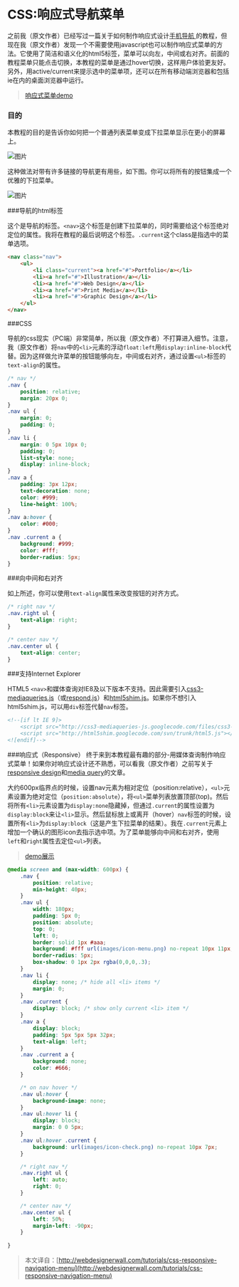 CSS:响应式导航菜单
=================

之前我（原文作者）已经写过一篇关于如何制作响应式设计[手机导航 ](http://webdesignerwall.com/tutorials/mobile-navigation-design-tutorial)的教程，但现在我（原文作者）发现一个不需要使用javascript也可以制作响应式菜单的方法。它使用了简洁和语义化的html5标签，菜单可以向左，中间或右对齐。前面的教程菜单只能点击切换，本教程的菜单是通过hover切换，这样用户体验更友好。另外，用active/current来提示选中的菜单项，还可以在所有移动端浏览器和包括ie在内的桌面浏览器中运行。

> [响应式菜单demo](http://webdesignerwall.com/demo/responsive-menu/)

### 目的
本教程的目的是告诉你如何把一个普通列表菜单变成下拉菜单显示在更小的屏幕上。

![图片](http://webdesignerwall.com/wp-content/uploads/2013/01/purpose-of-responsive-menu.png)

这种做法对带有许多链接的导航更有用些，如下图。你可以将所有的按钮集成一个优雅的下拉菜单。

![图片](http://webdesignerwall.com/wp-content/uploads/2013/01/purpose-of-responsive-menu-2.png)

###导航的html标签

这个是导航的标签。`<nav>`这个标签是创建下拉菜单的，同时需要给这个标签绝对定位的属性。我将在教程的最后说明这个标签。`.current`这个class是指选中的菜单选项。

```html
<nav class="nav">
	<ul>
		<li class="current"><a href="#">Portfolio</a></li>
		<li><a href="#">Illustration</a></li>
		<li><a href="#">Web Design</a></li>
		<li><a href="#">Print Media</a></li>
		<li><a href="#">Graphic Design</a></li>
	</ul>
</nav>
```

###CSS

导航的css现实（PC端）非常简单，所以我（原文作者）不打算进入细节。注意，我（原文作者）将`nav`中的`<li>`元素的浮动`float:left`用`display:inline-block`代替。因为这样做允许菜单的按钮能够向左，中间或右对齐，通过设置`<ul>`标签的`text-align`的属性。

```css
/* nav */
.nav {
	position: relative;
	margin: 20px 0;
}
.nav ul {
	margin: 0;
	padding: 0;
}
.nav li {
	margin: 0 5px 10px 0;
	padding: 0;
	list-style: none;
	display: inline-block;
}
.nav a {
	padding: 3px 12px;
	text-decoration: none;
	color: #999;
	line-height: 100%;
}
.nav a:hover {
	color: #000;
}
.nav .current a {
	background: #999;
	color: #fff;
	border-radius: 5px;
}
```
###向中间和右对齐

如上所述，你可以使用`text-align`属性来改变按钮的对齐方式。

```css
/* right nav */
.nav.right ul {
	text-align: right;
}

/* center nav */
.nav.center ul {
	text-align: center;
}
```
###支持Internet Explorer

HTML5  `<nav>`和媒体查询对IE8及以下版本不支持。因此需要引入[css3-mediaqueries.js](https://code.google.com/p/css3-mediaqueries-js/)（或[respond.js](https://github.com/scottjehl/Respond)）和[html5shim.js](https://code.google.com/p/html5shim/)。如果你不想引入html5shim.js，可以用`div`标签代替`nav`标签。

```html
<!--[if lt IE 9]>
	<script src="http://css3-mediaqueries-js.googlecode.com/files/css3-mediaqueries.js"></script>
	<script src="http://html5shim.googlecode.com/svn/trunk/html5.js"></script>
<![endif]-->
```

###响应式（Responsive）
终于来到本教程最有趣的部分-用媒体查询制作响应式菜单！如果你对响应式设计还不熟悉，可以看我（原文作者）之前写关于[responsive design](http://webdesignerwall.com/tutorials/responsive-design-in-3-steps)和[media query](http://webdesignerwall.com/tutorials/css3-media-queries)的文章。

大约600px临界点的时候，设置nav元素为相对定位（position:relative），`<ul>`元素设置为绝对定位（`position:absolute`），将`<ul>`菜单列表放置顶部(top)。然后将所有`<li>`元素设置为`display:none`隐藏掉，但通过`.current`的属性设置为`display:block`来让`<li>`显示。然后鼠标放上或离开（hover）`nav`标签的时候，设置所有`<li>`为`display:block`（这是产生下拉菜单的结果）。我在`.current`元素上增加一个确认的图形icon去指示选中项。为了菜单能够向中间和右对齐，使用`left`和`right`属性去定位`<ul>`列表。

> [demo展示](http://webdesignerwall.com/demo/responsive-menu/)

```css
@media screen and (max-width: 600px) {
	.nav {
		position: relative;
		min-height: 40px;
	}	
	.nav ul {
		width: 180px;
		padding: 5px 0;
		position: absolute;
		top: 0;
		left: 0;
		border: solid 1px #aaa;
		background: #fff url(images/icon-menu.png) no-repeat 10px 11px;
		border-radius: 5px;
		box-shadow: 0 1px 2px rgba(0,0,0,.3);
	}
	.nav li {
		display: none; /* hide all <li> items */
		margin: 0;
	}
	.nav .current {
		display: block; /* show only current <li> item */
	}
	.nav a {
		display: block;
		padding: 5px 5px 5px 32px;
		text-align: left;
	}
	.nav .current a {
		background: none;
		color: #666;
	}

	/* on nav hover */
	.nav ul:hover {
		background-image: none;
	}
	.nav ul:hover li {
		display: block;
		margin: 0 0 5px;
	}
	.nav ul:hover .current {
		background: url(images/icon-check.png) no-repeat 10px 7px;
	}

	/* right nav */
	.nav.right ul {
		left: auto;
		right: 0;
	}

	/* center nav */
	.nav.center ul {
		left: 50%;
		margin-left: -90px;
	}
	
}
```

> 本文译自：[http://webdesignerwall.com/tutorials/css-responsive-navigation-menu](http://webdesignerwall.com/tutorials/css-responsive-navigation-menu)




